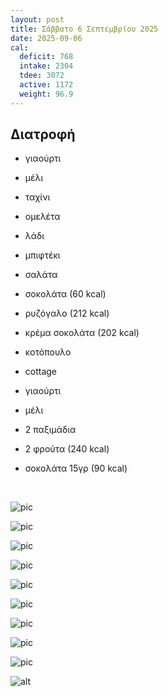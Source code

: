 ```yaml
---
layout: post
title: Σάββατο 6 Σεπτεμβρίου 2025
date: 2025-09-06
cal:
  deficit: 768
  intake: 2304
  tdee: 3072
  active: 1172
  weight: 96.9
---
```


## Διατροφή

- γιαούρτι 
- μέλι
- ταχίνι

- ομελέτα
- λάδι
- μπιφτέκι
- σαλάτα
- σοκολάτα (60 kcal)

- ρυζόγαλο (212 kcal)
- κρέμα σοκολάτα (202 kcal)

- κοτόπουλο
- cottage
- γιαούρτι 
- μέλι

- 2 παξιμάδια
- 2 φρούτα (240 kcal)
- σοκολάτα 15γρ (90 kcal)

<br>

![pic](/pics/2025-09-06/yogurt.jpg)<br>

![pic](/pics/2025-09-06/omelete.gif)<br>

![pic](/pics/2025-09-06/chicken.jpg)<br>

![pic](/pics/2025-09-06/greens.jpg)<br>

![pic](/pics/2025-09-06/salad-1.jpg)<br>

![pic](/pics/2025-09-06/salad-2.jpg)<br>

![pic](/pics/2025-09-06/bif-1.jpg)<br>

![pic](/pics/2025-09-06/bif-2.jpg)<br>

![pic](/pics/2025-09-06/bif-3.jpg)<br>

![alt](/pics/2025-09-07/kot.jpg)<br>